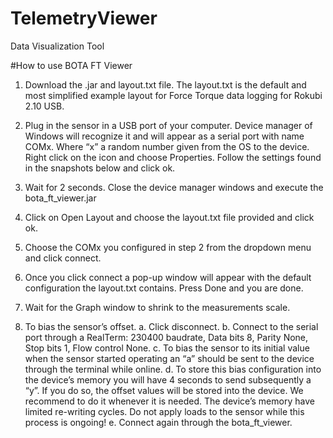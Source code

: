 # TelemetryViewer
Data Visualization Tool

#How to use BOTA FT Viewer

1.	Download the .jar and layout.txt file. The layout.txt is the default and most simplified example layout for Force Torque data logging for Rokubi 2.10 USB. 
2.	Plug in the sensor in a USB port of your computer. Device manager of Windows will recognize it and will appear as a serial port with name COMx. Where “x” a random number given from the OS to the device. Right click on the icon and choose Properties. Follow the settings found in the snapshots below and click ok.
  


3.	Wait for 2 seconds. Close the device manager windows and execute the bota_ft_viewer.jar
4.	Click on Open Layout and choose the layout.txt file provided and click ok.
5.	Choose the COMx you configured in step 2 from the dropdown menu and click connect.
6.	Once you click connect a pop-up window will appear with the default configuration the layout.txt contains. Press Done and you are done. 
7.	Wait for the Graph window to shrink to the measurements scale.
8.	To bias the sensor’s offset. 
a.	Click disconnect.
b.	Connect to the serial port through a RealTerm: 230400 baudrate, Data bits 8, Parity None, Stop bits 1, Flow control None.
c.	 To bias the sensor to its initial value when the sensor started operating an “a” should be sent to the device through the terminal while online.
d.	To store this bias configuration into the device’s memory you will have 4 seconds to send subsequently a “y”. If you do so, the offset values will be stored into the device. We recommend to do it whenever it is needed. The device’s memory have limited re-writing cycles. Do not apply loads to the sensor while this process is ongoing! 
e.	Connect again through the bota_ft_viewer.
  

